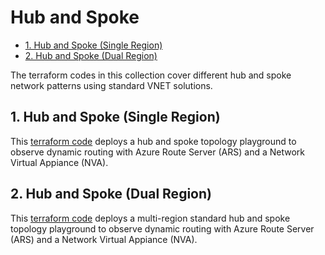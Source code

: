 
# Hub and Spoke

<!-- TOC -->
- [1. Hub and Spoke (Single Region)](#1-hub-spoke-single-region)
- [2. Hub and Spoke (Dual Region)](#2-hub-spoke-dual-region)
<!-- /TOC -->

The terraform codes in this collection cover different hub and spoke network patterns using standard VNET solutions.

## 1. Hub and Spoke (Single Region)
This [terraform code](./1-hub-spoke-single-region) deploys a hub and spoke topology playground to observe dynamic routing with Azure Route Server (ARS) and a Network Virtual Appiance (NVA).

## 2. Hub and Spoke (Dual Region)
This [terraform code](./2-hub-spoke-dual-region) deploys a multi-region standard hub and spoke topology playground to observe dynamic routing with Azure Route Server (ARS) and a Network Virtual Appiance (NVA).
